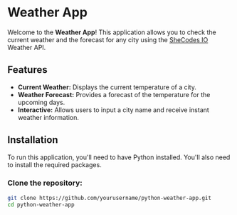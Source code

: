 # Weather App

Welcome to the **Weather App**! This application allows you to check the current weather and the forecast for any city using the [SheCodes IO](https://www.shecodes.io/) Weather API.

## Features

- **Current Weather:** Displays the current temperature of a city.
- **Weather Forecast:** Provides a forecast of the temperature for the upcoming days.
- **Interactive:** Allows users to input a city name and receive instant weather information.

## Installation

To run this application, you'll need to have Python installed. You'll also need to install the required packages.

### Clone the repository:

```bash
git clone https://github.com/yourusername/python-weather-app.git
cd python-weather-app

